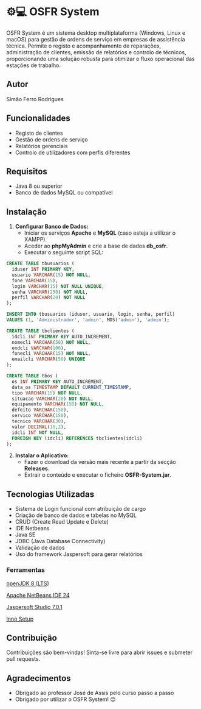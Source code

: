 # ⚙💻 OSFR System

OSFR System é um sistema desktop multiplataforma (Windows, Linux e macOS) para gestão de ordens de serviço em empresas de assistência técnica.
Permite o registo e acompanhamento de reparações, administração de clientes, emissão de relatórios e controlo de técnicos, proporcionando uma 
solução robusta para otimizar o fluxo operacional das estações de trabalho.

## Autor
Simão Ferro Rodrigues

## Funcionalidades

- Registo de clientes
- Gestão de ordens de serviço
- Relatórios gerenciais
- Controlo de utilizadores com perfis diferentes

## Requisitos

- Java 8 ou superior
- Banco de dados MySQL ou compatível

## Instalação

1. **Configurar Banco de Dados:**
   - Iniciar os serviços **Apache** e **MySQL** (caso esteja a utilizar o XAMPP).
   - Aceder ao **phpMyAdmin** e crie a base de dados **db_osfr**.
   - Executar o seguinte script SQL:

```sql
CREATE TABLE tbusuarios (
  iduser INT PRIMARY KEY,
  usuario VARCHAR(15) NOT NULL,
  fone VARCHAR(15),
  login VARCHAR(15) NOT NULL UNIQUE,
  senha VARCHAR(250) NOT NULL,
  perfil VARCHAR(20) NOT NULL
);

INSERT INTO tbusuarios (iduser, usuario, login, senha, perfil)
VALUES (1, 'Administrador', 'admin', MD5('admin'), 'admin');

CREATE TABLE tbclientes (
  idcli INT PRIMARY KEY AUTO_INCREMENT,
  nomecli VARCHAR(50) NOT NULL,
  endcli VARCHAR(100),
  fonecli VARCHAR(15) NOT NULL,
  emailcli VARCHAR(50) UNIQUE
);

CREATE TABLE tbos (
  os INT PRIMARY KEY AUTO_INCREMENT,
  data_os TIMESTAMP DEFAULT CURRENT_TIMESTAMP,
  tipo VARCHAR(15) NOT NULL,
  situacao VARCHAR(20) NOT NULL,
  equipamento VARCHAR(150) NOT NULL,
  defeito VARCHAR(150),
  servico VARCHAR(150),
  tecnico VARCHAR(30),
  valor DECIMAL(10,2),
  idcli INT NOT NULL,
  FOREIGN KEY (idcli) REFERENCES tbclientes(idcli)
);
```

2. **Instalar o Aplicativo:**
   - Fazer o download da versão mais recente a partir da secção **Releases**.
   - Extrair o conteúdo e executar o ficheiro **OSFR-System.jar**.

## Tecnologias Utilizadas

- Sistema de Login funcional com atribuição de cargo
- Criação de banco de dados e tabelas no MySQL
- CRUD (Create Read Update e Delete)
- IDE Netbeans
- Java SE
- JDBC (Java Database Connectivity)
- Validação de dados
- Uso do framework Jaspersoft para gerar relatórios

### Ferramentas
[openJDK 8 (LTS)](https://adoptopenjdk.net/)

[Apache NetBeans IDE 24](https://filehippo.com/download_netbeans/8.2/)

[Jaspersoft Studio 7.0.1]([https://community.jaspersoft.com/download-jaspersoft/download-jaspersoft/])

[Inno Setup](https://jrsoftware.org/isinfo.php)


## Contribuição

Contribuições são bem-vindas! Sinta-se livre para abrir issues e submeter pull requests.

## Agradecimentos
 - Obrigado ao professor José de Assis pelo curso passo a passo
 - Obrigado por utilizar o OSFR System! 😊

